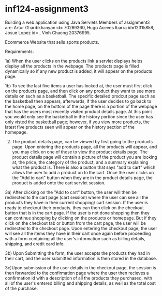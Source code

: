 # inf124-assignment3
Building a web application using Java Servlets
Members of assignment3 are: Artur Gharibkhanyan id= 70269260, Hugo Aceves Ibarra id=12315858, Josue Lopez id= , Vinh Chuong 20376995.

Ecommerce Website that sells sports products.

Requirements:

1a) When the user clicks on the products link a servlet displays helps display all the products in the webpage. The products page is filled dynamically so if any new product is added, it will appear on the products page.

1b) To see the last five items a user has looked at, the user must first click on the products page, and then click on any product they want to see more details on such as a basketball. The specific detailed prodcut page such as the basketball then appears, afterwards, if the user decides to go back to the home page, on the bottom of the page there is a portion of the webpage that has the users most recently visited product details page. At this point you would only see the basketball in the history portion since the user has only visted the basketball page; however, if you view more products, the latest five products seen will appear on the history section of the homepage.

2) The product details page, can be viewed by first going to the products page. Upon entering the products page, all the products will appear, and you may click on one of these to view the product details page. The product details page will contain a picture of the product you are looking at, the price, the category of the product, and a summary explaining what the product is. There is also a button that says "add to cart" which allows the user to add a product on to the cart. Once the user clicks on the "Add to cart" button when they are in the product details page, the product is added onto the cart servlet session. 

3a) After clicking on the "Add to cart" button, the user will then be redirected to the cart page (cart session) where the user can see all the products they have in their current shopping/ cart session. If the user is ready to checkout their products, they can then click on the checkout button that is in the cart page. If the user is not done shopping then they can continue shopping by clicking on the products or homepage. But if they click on the checkout tab or button from the cart page, the user will be redirected to the checkout page. Upon entering the checkout page, the user will see all the items they have in their cart once again before proceeding with a form containing all the user's information such as billing details, shipping, and credit card info. 

3b) Upon Submitting the form, the user accepts the products they had in their cart, and the user submitted information is then stored in the database.

3c)Upon submission of the user details in the checkout page, the session is then forwarded to the confirmation page where the user then recieves a confirmation id with a description of all the products they purchased, with all of the user's entered billing and shipping details, as well as the total cost of the purchase.
